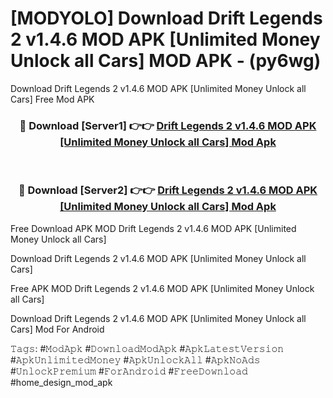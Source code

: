 # [MODYOLO] Download Drift Legends 2 v1.4.6 MOD APK [Unlimited Money Unlock all Cars] MOD APK - (py6wg)
Download Drift Legends 2 v1.4.6 MOD APK [Unlimited Money Unlock all Cars] Free Mod APK

<div align="center">
<h3>🔴 Download [Server1] 👉👉 <a href="https://apk-comot.site?title=Drift_Legends_2_v1.4.6_MOD_APK_[Unlimited_Money_Unlock_all_Cars]">Drift Legends 2 v1.4.6 MOD APK [Unlimited Money Unlock all Cars] Mod Apk</a></h3><br>

<h3>🔴 Download [Server2] 👉👉 <a href="https://apk-comot.site?title=Drift_Legends_2_v1.4.6_MOD_APK_[Unlimited_Money_Unlock_all_Cars]">Drift Legends 2 v1.4.6 MOD APK [Unlimited Money Unlock all Cars] Mod Apk</a></h3>
</div>


Free Download APK MOD Drift Legends 2 v1.4.6 MOD APK [Unlimited Money Unlock all Cars]

Download Drift Legends 2 v1.4.6 MOD APK [Unlimited Money Unlock all Cars] 

Free APK MOD Drift Legends 2 v1.4.6 MOD APK [Unlimited Money Unlock all Cars] 

Download Drift Legends 2 v1.4.6 MOD APK [Unlimited Money Unlock all Cars] Mod For Android

𝚃𝚊𝚐𝚜: #𝙼𝚘𝚍𝙰𝚙𝚔 #𝙳𝚘𝚠𝚗𝚕𝚘𝚊𝚍𝙼𝚘𝚍𝙰𝚙𝚔 #𝙰𝚙𝚔𝙻𝚊𝚝𝚎𝚜𝚝𝚅𝚎𝚛𝚜𝚒𝚘𝚗 #𝙰𝚙𝚔𝚄𝚗𝚕𝚒𝚖𝚒𝚝𝚎𝚍𝙼𝚘𝚗𝚎𝚢 #𝙰𝚙𝚔𝚄𝚗𝚕𝚘𝚌𝚔𝙰𝚕𝚕 #𝙰𝚙𝚔𝙽𝚘𝙰𝚍𝚜 #𝚄𝚗𝚕𝚘𝚌𝚔𝙿𝚛𝚎𝚖𝚒𝚞𝚖 #𝙵𝚘𝚛𝙰𝚗𝚍𝚛𝚘𝚒𝚍 #𝙵𝚛𝚎𝚎𝙳𝚘𝚠𝚗𝚕𝚘𝚊𝚍 #home_design_mod_apk